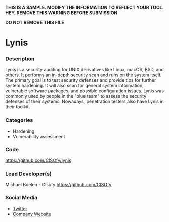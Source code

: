 **THIS IS A SAMPLE. MODIFY THE INFORMATION TO REFLECT YOUR TOOL. HEY, REMOVE THIS WARNING BEFORE SUBMISSION**

**DO NOT REMOVE THIS FILE**
# Lynis

### Description
Lynis is a security auditing for UNIX derivatives like Linux, macOS, BSD, and others. It performs an in-depth security scan and runs on the system itself. The primary goal is to test security defenses and provide tips for further system hardening. It will also scan for general system information, vulnerable software packages, and possible configuration issues. Lynis was commonly used by people in the "blue team" to assess the security defenses of their systems. Nowadays, penetration testers also have Lynis in their toolkit.

### Categories
* Hardening
* Vulnerability assessment

### Code
https://github.com/CISOfy/lynis

### Lead Developer(s)
 Michael Boelen - Cisofy https://github.com/CISOfy

### Social Media
* [Twitter](https://twitter.com/mboelen)
* [Company Website](https://cisofy.com/)

